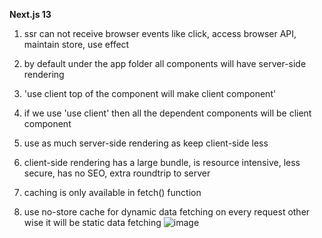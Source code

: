 
**Next.js 13**


1. ssr can not receive browser events like click, access browser API, maintain store, use effect

2. by default under the app folder all components will have server-side rendering

3. 'use client top of the component will make client component'

4. if we use 'use client' then all the dependent components will be client component

5. use as much server-side rendering as keep client-side less

6. client-side rendering has a large bundle, is resource intensive, less secure, has no SEO, extra roundtrip to server

7. caching is only available in fetch() function

8. use no-store cache for dynamic data fetching on every request other wise it will be static data fetching
    ![image](https://github.com/iamsohel/necessary-resources/assets/9135426/fc117cf8-ea39-4d54-a601-bbe5107ed2fc)


